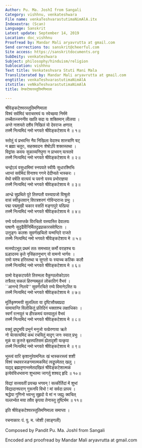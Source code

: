 ```yaml
---
Author: Pu. Ma. JoshI from Sangali
Category: vishhnu, venkateshwara
File name: venkaTeshvarastutimaNimAlA.itx
Indexextra: (Scan)
Language: Sanskrit
Latest update: September 14, 2019
Location: doc_vishhnu
Proofread by: Mandar Mali aryavrutta at gmail.com
Send corrections to: sanskrit@cheerful.com
Site access: https://sanskritdocuments.org
SubDeity: venkateshwara
Subject: philosophy/hinduism/religion
Sublocation: vishhnu
Text title: Venkateshvara Stuti Mani Mala
Transliterated by: Mandar Mali aryavrutta at gmail.com
engtitle: venkaTeshvarastutimaNimAlA
itxtitle: veNkaTeshvarastutimaNimAlA
title: वेण्कटेश्वरस्तुतिमणिमाला

---
```

  
 श्रीवेङ्कटेश्वरस्तुतिमणिमाला   
विश्वं सर्वमिदं चराचरमयं यः स्वेच्छया निर्ममे  
     तच्चैतज्जननीव रक्षति सदा यः शक्तिमान् लीलया ।  
अन्ते नाशयते दशैव निखिलं यो देवराजः क्षणात्  
     तस्मै नित्यमिदं नमो भगवते श्रीवेङ्कटेशाय मे ॥ १॥  
  
स्तोतुं यं प्रभवन्ति नैव निखिला वेदाश्च शास्त्राणि षट्  
     न ब्रह्मा चतुरः, सहस्रवदनः शेषोऽपि शक्तस्तथा ।  
विद्वांसः कवयः सुकाव्यनिपुणा न प्राभवन् यत्स्तवे  
     तस्मै नित्यमिदं नमो भगवते श्रीवेङ्कटेशाय मे ॥ २॥  
  
चन्द्रोऽयं वसुधामिमां स्नपयते स्वीयैः सुधारश्मिभिः  
     ध्वान्तं सर्वमिदं विनाश्य गगने देदीप्यते भास्करः ।  
मेघो वर्षति वात्ययं च पवनो यस्य प्रभोराज्ञया  
     तस्मै नित्यमिदं नमो भगवते श्रीवेङ्कटेशाय मे ॥ ३॥  
  
आन्ध्रे सुप्रथिते पुरे तिरुपतौ यस्याग्रजो विश्रुतो  
     वासं स्वीकृतवान् विपत्रशरणं गोविन्दराजः प्रभुः ।  
पद्मा पद्ममुखी चकार वसतिं मङ्गापुरे यत्प्रिया  
     तस्मै नित्यमिदं नमो भगवते श्रीवेङ्कटेशाय मे ॥ ४॥  
  
रम्ये पर्वतसप्तके विरचितो यस्यास्ति देवालयः  
     पाषाणैः सुदृढैर्विनिर्मितदृढप्राकारसंवेष्टितः ।  
उत्तुङ्गः कलशः सुवर्णखचितो यन्मन्दिरे राजते  
     तस्मैः नित्यमिदं नमो भगवते श्रीवेङ्कटेशाय मे ॥ ५॥  
  
मत्स्योऽभूत् प्रथमं ततः समभवत् कर्मो वराहश्च यः  
     प्रल्हादस्य कृते नृसिंहतनुभाग् यो वामनो भार्गवः ।  
रामो यश्च हरिस्तथा च सुगतो यः स्याच्च कल्किः कलौ  
     तस्मै नित्यमिदं नमो भगवते श्रीवेङ्कटेशाय मे ॥ ६॥  
  
ग्रामो वेङ्कटपर्वते तिरुमला वैकुण्ठलोकोऽपरः  
     तत्रैतत् सकलं हिरण्यबहुलं लोकातिगं वैभवं ।  
``आनन्दे निलये'' सुवर्णरचिते रम्ये विमानेऽस्ति यः  
     तस्मै नित्यमिदं नमो भगवते श्रीवेङ्कटेशाय मे ॥ ७॥  
  
मूर्तिकृष्णमयी सुललिता या दृष्टिसौख्यप्रदा  
     यामायान्ति विलोकितुं प्रतिदिनं भक्ताश्च लक्षाधिकाः ।  
स्वर्णं रत्नयुतं च हीरकमयं यस्यातुलं वैभवं  
     तस्मै नित्यमिदं नमो भगवते श्रीवेङ्कटेशाय मे ॥ ८॥  
  
वक्तुं द्रष्टुमपि प्रभुर्न मनुजो यत्प्रेरणाया ऋते  
     नो चेत्सत्यमिदं कथं रचयितुं मादृग् जनः स्यात् प्रभुः ।  
मूकं या कुरुते बृहस्पतिसमं ह्येतादृशी यत्कृपा  
     तस्मै नित्यमिदं नमो भगवते श्रीवेङ्कटेशाय मे ॥ ९॥  
  
भूस्त्वं वारि कृशानुरेवमनिलः खं भास्करस्त्वं शशी  
     विश्वं स्थावरजङगमात्मकमिदं त्वद्रूपमेतत् खलु ।  
यद्यद् ब्रह्मतृणान्तमेतदखिलं श्रीवेङ्कटेशात्मकं  
     इत्येवंविधभावना शुभतमा जागर्तु शश्वद् हृदि ॥ १०॥  
  
विद्यां सत्त्ववतीं प्रयच्छ भगवन् ! सत्कीर्तिदां में शुभां  
     विद्यादानपरान् गुरूनपि विभो ! मां सर्वदा प्रापय ।  
श्रद्धेया गुणिनो भवन्तु सुहृदो ये मां न जह्युः क्वचित्  
     यल्लभ्येत मया तवैव कृपया तेनास्तु तुष्टिर्मम ॥ ११॥  
  
इति श्रीवेङ्कटेश्वरस्तुतिमणिमाला समाप्ता ।  
  
रचनाकारः पं. पु. म. जोशी (साङ्गली)  
  
Composed by Pandit Pu. Ma. JoshI from Sangali  
  
Encoded and proofread by Mandar Mali aryavrutta at gmail.com  
  
